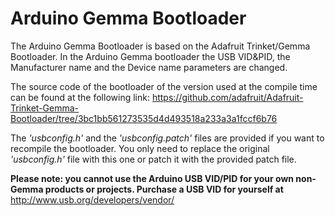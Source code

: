 Arduino Gemma Bootloader
========================

The Arduino Gemma Bootloader is based on the Adafruit Trinket/Gemma Bootloader. In the Arduino Gemma bootloader the USB VID&PID, the Manufacturer name and the Device name parameters are changed.

The source code of the bootloader of the version used at the compile time can be found at the following link: https://github.com/adafruit/Adafruit-Trinket-Gemma-Bootloader/tree/3bc1bb561273535d4d493518a233a3a1fccf6b76

The *'usbconfig.h'* and the *'usbconfig.patch'* files are provided if you want to recompile the bootloader.
You only need to replace the original *'usbconfig.h'* file with this one or patch it with the provided patch file.

**Please note: you cannot use the Arduino USB VID/PID for your own non-Gemma products or projects. Purchase a USB VID for yourself at**  http://www.usb.org/developers/vendor/



